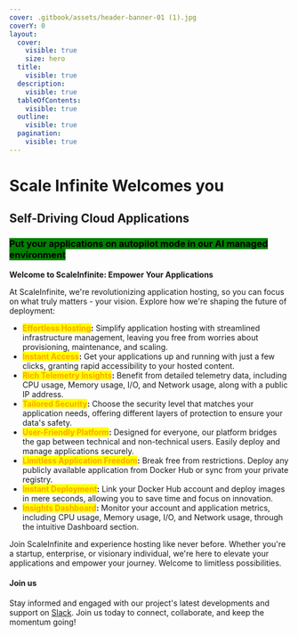 ```yaml
---
cover: .gitbook/assets/header-banner-01 (1).jpg
coverY: 0
layout:
  cover:
    visible: true
    size: hero
  title:
    visible: true
  description:
    visible: true
  tableOfContents:
    visible: true
  outline:
    visible: true
  pagination:
    visible: true
---
```


# Scale Infinite Welcomes you

## Self-Driving Cloud Applications

### <mark style="background-color:green;">Put your applications on autopilot mode in our AI managed environment</mark>

**Welcome to ScaleInfinite: Empower Your Applications**

At ScaleInfinite, we're revolutionizing application hosting, so you can focus on what truly matters - your vision. Explore how we're shaping the future of deployment:

* <mark style="color:orange;">**Effortless Hosting**</mark>**:** Simplify application hosting with streamlined infrastructure management, leaving you free from worries about provisioning, maintenance, and scaling.
* <mark style="color:orange;">**Instant Access**</mark>**:** Get your applications up and running with just a few clicks, granting rapid accessibility to your hosted content.
* <mark style="color:orange;">**Rich Telemetry Insights**</mark>**:** Benefit from detailed telemetry data, including CPU usage, Memory usage, I/O, and Network usage, along with a public IP address.
* <mark style="color:orange;">**Tailored Security**</mark>**:** Choose the security level that matches your application needs, offering different layers of protection to ensure your data's safety.
* <mark style="color:orange;">**User-Friendly Platform**</mark>**:** Designed for everyone, our platform bridges the gap between technical and non-technical users. Easily deploy and manage applications securely.
* <mark style="color:orange;">**Limitless Application Freedom**</mark>**:** Break free from restrictions. Deploy any publicly available application from Docker Hub or sync from your private registry.
* <mark style="color:orange;">**Instant Deployment**</mark>**:** Link your Docker Hub account and deploy images in mere seconds, allowing you to save time and focus on innovation.
* <mark style="color:orange;">**Insights Dashboard**</mark>**:** Monitor your account and application metrics, including CPU usage, Memory usage, I/O, and Network usage, through the intuitive Dashboard section.

Join ScaleInfinite and experience hosting like never before. Whether you're a startup, enterprise, or visionary individual, we're here to elevate your applications and empower your journey. Welcome to limitless possibilities.



#### Join us

Stay informed and engaged with our project's latest developments and support on [Slack](https://app.slack.com/client/T04QS32JX6E/C04QKEWE146). Join us today to connect, collaborate, and keep the momentum going!&#x20;
